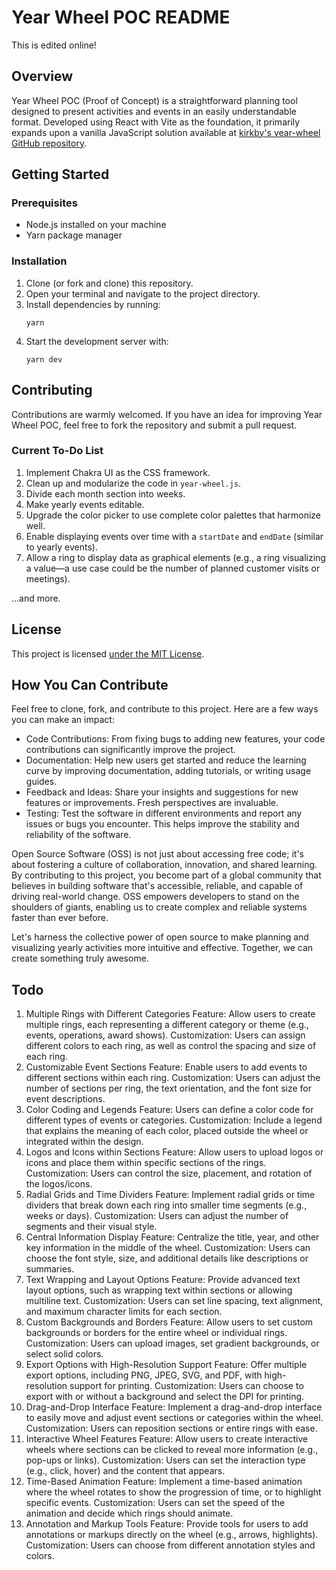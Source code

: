 
# Year Wheel POC README

This is edited online!

## Overview
Year Wheel POC (Proof of Concept) is a straightforward planning tool designed to present activities and events in an easily understandable format. Developed using React with Vite as the foundation, it primarily expands upon a vanilla JavaScript solution available at [kirkby's year-wheel GitHub repository](https://github.com/kirkby/year-wheel).

## Getting Started

### Prerequisites
- Node.js installed on your machine
- Yarn package manager

### Installation
1. Clone (or fork and clone) this repository.
2. Open your terminal and navigate to the project directory.
3. Install dependencies by running:
   ```
   yarn
   ```
4. Start the development server with:
   ```
   yarn dev
   ```

## Contributing
Contributions are warmly welcomed. If you have an idea for improving Year Wheel POC, feel free to fork the repository and submit a pull request.

### Current To-Do List
1. Implement Chakra UI as the CSS framework.
2. Clean up and modularize the code in `year-wheel.js`.
3. Divide each month section into weeks.
4. Make yearly events editable.
5. Upgrade the color picker to use complete color palettes that harmonize well.
6. Enable displaying events over time with a `startDate` and `endDate` (similar to yearly events).
7. Allow a ring to display data as graphical elements (e.g., a ring visualizing a value—a use case could be the number of planned customer visits or meetings).

...and more.

## License
This project is licensed [under the MIT License](LICENSE.md).

##  How You Can Contribute
Feel free to clone, fork, and contribute to this project. Here are a few ways you can make an impact:

* Code Contributions: From fixing bugs to adding new features, your code contributions can significantly improve the project.
* Documentation: Help new users get started and reduce the learning curve by improving documentation, adding tutorials, or writing usage guides.
* Feedback and Ideas: Share your insights and suggestions for new features or improvements. Fresh perspectives are invaluable.
* Testing: Test the software in different environments and report any issues or bugs you encounter. This helps improve the stability and reliability of the software.
  
Open Source Software (OSS) is not just about accessing free code; it's about fostering a culture of collaboration, innovation, and shared learning. By contributing to this project, you become part of a global community that believes in building software that's accessible, reliable, and capable of driving real-world change. OSS empowers developers to stand on the shoulders of giants, enabling us to create complex and reliable systems faster than ever before.

Let's harness the collective power of open source to make planning and visualizing yearly activities more intuitive and effective. Together, we can create something truly awesome.


## Todo

1. Multiple Rings with Different Categories
Feature: Allow users to create multiple rings, each representing a different category or theme (e.g., events, operations, award shows).
Customization: Users can assign different colors to each ring, as well as control the spacing and size of each ring.
2. Customizable Event Sections
Feature: Enable users to add events to different sections within each ring.
Customization: Users can adjust the number of sections per ring, the text orientation, and the font size for event descriptions.
3. Color Coding and Legends
Feature: Users can define a color code for different types of events or categories.
Customization: Include a legend that explains the meaning of each color, placed outside the wheel or integrated within the design.
4. Logos and Icons within Sections
Feature: Allow users to upload logos or icons and place them within specific sections of the rings.
Customization: Users can control the size, placement, and rotation of the logos/icons.
5. Radial Grids and Time Dividers
Feature: Implement radial grids or time dividers that break down each ring into smaller time segments (e.g., weeks or days).
Customization: Users can adjust the number of segments and their visual style.
6. Central Information Display
Feature: Centralize the title, year, and other key information in the middle of the wheel.
Customization: Users can choose the font style, size, and additional details like descriptions or summaries.
7. Text Wrapping and Layout Options
Feature: Provide advanced text layout options, such as wrapping text within sections or allowing multiline text.
Customization: Users can set line spacing, text alignment, and maximum character limits for each section.
8. Custom Backgrounds and Borders
Feature: Allow users to set custom backgrounds or borders for the entire wheel or individual rings.
Customization: Users can upload images, set gradient backgrounds, or select solid colors.
9. Export Options with High-Resolution Support
Feature: Offer multiple export options, including PNG, JPEG, SVG, and PDF, with high-resolution support for printing.
Customization: Users can choose to export with or without a background and select the DPI for printing.
10. Drag-and-Drop Interface
Feature: Implement a drag-and-drop interface to easily move and adjust event sections or categories within the wheel.
Customization: Users can reposition sections or entire rings with ease.
11. Interactive Wheel Features
Feature: Allow users to create interactive wheels where sections can be clicked to reveal more information (e.g., pop-ups or links).
Customization: Users can set the interaction type (e.g., click, hover) and the content that appears.
12. Time-Based Animation
Feature: Implement a time-based animation where the wheel rotates to show the progression of time, or to highlight specific events.
Customization: Users can set the speed of the animation and decide which rings should animate.
13. Annotation and Markup Tools
Feature: Provide tools for users to add annotations or markups directly on the wheel (e.g., arrows, highlights).
Customization: Users can choose from different annotation styles and colors.